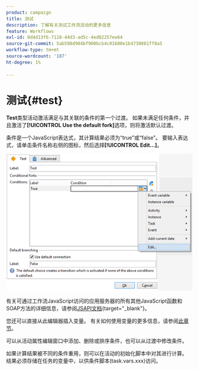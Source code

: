 ```yaml
---
product: campaign
title: 测试
description: 了解有关测试工作流活动的更多信息
feature: Workflows
exl-id: 0d4d13f6-7128-44d3-ad5c-4ed02257ee64
source-git-commit: 5ab598d904bf900bcb4c01680e1b4730881ff8a5
workflow-type: tm+mt
source-wordcount: '187'
ht-degree: 1%

---
```


# 测试{#test}



**Test**&#x200B;类型活动激活满足与其关联的条件的第一个过渡。 如果未满足任何条件，并且激活了&#x200B;**[!UICONTROL Use the default fork]**&#x200B;选项，则将激活默认过渡。

条件是一个JavaScript表达式，其计算结果必须为“true”或“false”。 要输入表达式，请单击条件名称右侧的图标，然后选择&#x200B;**[!UICONTROL Edit...]**。

![](assets/edit_test.png)

有关可通过工作流JavaScript访问的应用服务器的所有其他JavaScript函数和SOAP方法的详细信息，请参阅[JSAPI文档](https://experienceleague.adobe.com/developer/campaign-api/api/index.html?lang=zh-Hans){target="_blank"}。

您还可以直接从此编辑器插入变量。 有关如何使用变量的更多信息，请参阅[此章节](javascript-scripts-and-templates.md#variables)。

可以从活动属性编辑窗口中添加、删除或排序条件，也可以从过渡中修改条件。

如果计算结果被不同的条件重用，则可以在活动的初始化脚本中对其进行计算。 结果必须存储在任务的变量中，以供条件脚本(task.vars.xxx)访问。

